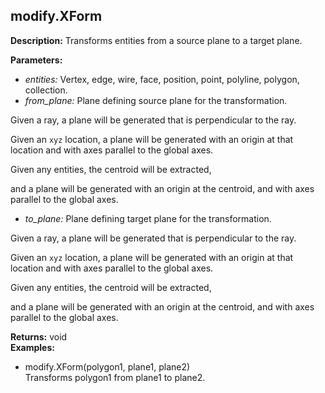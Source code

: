 ## modify.XForm  
  
  
**Description:** Transforms entities from a source plane to a target plane.

  
  
**Parameters:**  
  * *entities:* Vertex, edge, wire, face, position, point, polyline, polygon, collection.  
  * *from\_plane:* Plane defining source plane for the transformation. 

Given a ray, a plane will be generated that is perpendicular to the ray. 

Given an `xyz` location, a plane will be generated with an origin at that location and with axes parallel to the global axes. 

Given any entities, the centroid will be extracted, 

and a plane will be generated with an origin at the centroid, and with axes parallel to the global axes.  
  * *to\_plane:* Plane defining target plane for the transformation. 

Given a ray, a plane will be generated that is perpendicular to the ray. 

Given an `xyz` location, a plane will be generated with an origin at that location and with axes parallel to the global axes. 

Given any entities, the centroid will be extracted, 

and a plane will be generated with an origin at the centroid, and with axes parallel to the global axes.  
  
**Returns:** void  
**Examples:**  
  * modify.XForm(polygon1, plane1, plane2)  
    Transforms polygon1 from plane1 to plane2.
  
